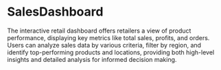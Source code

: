# SalesDashboard
The interactive retail dashboard offers retailers a view of product performance, displaying key metrics like total sales, profits, and orders. Users can analyze sales data by various criteria, filter by region, and identify top-performing products and locations, providing both high-level insights and detailed analysis for informed decision making. 
